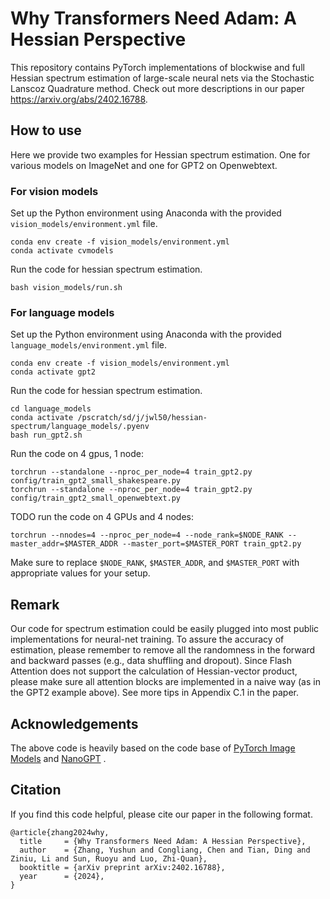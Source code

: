# Why Transformers Need Adam: A Hessian Perspective
This repository contains PyTorch implementations of blockwise and full Hessian spectrum estimation of large-scale neural nets via the Stochastic Lanscoz Quadrature method.  Check out more descriptions in our paper https://arxiv.org/abs/2402.16788.

## How to use 

Here we provide two examples for Hessian spectrum estimation. One for various models on ImageNet and one for GPT2 on Openwebtext.

### For vision models 

Set up the Python environment using Anaconda with the provided `vision_models/environment.yml` file.

```
conda env create -f vision_models/environment.yml
conda activate cvmodels
```

Run the code for hessian spectrum estimation. 

```
bash vision_models/run.sh
```

### For language models 

Set up the Python environment using Anaconda with the provided `language_models/environment.yml` file.

```
conda env create -f vision_models/environment.yml
conda activate gpt2
```

Run the code for hessian spectrum estimation. 

```
cd language_models
conda activate /pscratch/sd/j/jwl50/hessian-spectrum/language_models/.pyenv
bash run_gpt2.sh
```

Run the code on 4 gpus, 1 node:
```
torchrun --standalone --nproc_per_node=4 train_gpt2.py config/train_gpt2_small_shakespeare.py
torchrun --standalone --nproc_per_node=4 train_gpt2.py config/train_gpt2_small_openwebtext.py
```

TODO run the code on 4 GPUs and 4 nodes:
```
torchrun --nnodes=4 --nproc_per_node=4 --node_rank=$NODE_RANK --master_addr=$MASTER_ADDR --master_port=$MASTER_PORT train_gpt2.py
```
Make sure to replace `$NODE_RANK`, `$MASTER_ADDR`, and `$MASTER_PORT` with appropriate values for your setup.

## Remark

Our code for spectrum estimation could be easily plugged into most public implementations for neural-net training. To assure the accuracy of estimation, please remember to remove all the randomness in the forward and backward passes (e.g., data shuffling and dropout).  Since Flash Attention does not support the calculation of Hessian-vector product, please make sure  all attention blocks are implemented in a naive way (as in the GPT2 example above). See more tips in Appendix C.1 in the paper. 


## Acknowledgements

The above code is heavily based on the code base of [PyTorch Image Models](https://github.com/huggingface/pytorch-image-models) and [NanoGPT](https://github.com/karpathy/nanoGPT/) . 

## Citation

If you find this code helpful, please cite our paper in the following format.

```
@article{zhang2024why,
  title     = {Why Transformers Need Adam: A Hessian Perspective},
  author    = {Zhang, Yushun and Congliang, Chen and Tian, Ding and Ziniu, Li and Sun, Ruoyu and Luo, Zhi-Quan},
  booktitle = {arXiv preprint arXiv:2402.16788},
  year      = {2024},
}
```
